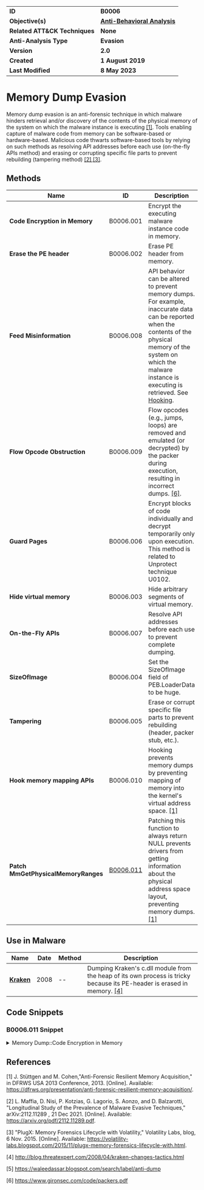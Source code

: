 <table>
<tr>
<td><b>ID</b></td>
<td><b>B0006</b></td>
</tr>
<tr>
<td><b>Objective(s)</b></td>
<td><b><a href="../anti-behavioral-analysis">Anti-Behavioral Analysis</a></b></td>
</tr>
<tr>
<td><b>Related ATT&CK Techniques</b></td>
<td><b>None</b></td>
</tr>
<tr>
<td><b>Anti-Analysis Type</b></td>
<td><b>Evasion</b></td>
</tr>
<tr>
<td><b>Version</b></td>
<td><b>2.0</b></td>
</tr>
<tr>
<td><b>Created</b></td>
<td><b>1 August 2019</b></td>
</tr>
<tr>
<td><b>Last Modified</b></td>
<td><b>8 May 2023</b></td>
</tr>
</table>

# Memory Dump Evasion

Memory dump evasion is an anti-forensic technique in which malware hinders retrieval and/or discovery of the contents of the physical memory of the system on which the malware instance is executing [[1]](#1). Tools enabling capture of malware code from memory can be software-based or hardware-based. Malicious code thwarts software-based tools by relying on such methods as resolving API addresses before each use (on-the-fly APIs method) and erasing or corrupting specific file parts to prevent rebuilding (tampering method) [[2]](#2),[[3]](#3). 

## Methods

|Name|ID|Description|
|---|---|---|
|**Code Encryption in Memory**|B0006.001|Encrypt the executing malware instance code in memory.|
|**Erase the PE header**|B0006.002|Erase PE header from memory.|
|**Feed Misinformation**|B0006.008|API behavior can be altered to prevent memory dumps. For example, inaccurate data can be reported when the contents of the physical memory of the system on which the malware instance is executing is retrieved. See [Hooking](../credential-access/hooking.md).|
|**Flow Opcode Obstruction**|B0006.009|Flow opcodes (e.g., jumps, loops) are removed and emulated (or decrypted) by the packer during execution, resulting in incorrect dumps. [[6]](#6).|
|**Guard Pages**|B0006.006|Encrypt blocks of code individually and decrypt temporarily only upon execution. This method is related to Unprotect technique U0102.|
|**Hide virtual memory**|B0006.003|Hide arbitrary segments of virtual memory.|
|**On-the-Fly APIs**|B0006.007|Resolve API addresses before each use to prevent complete dumping.|
|**SizeOfImage**|B0006.004|Set the SizeOfImage field of PEB.LoaderData to be huge.|
|**Tampering**|B0006.005|Erase or corrupt specific file parts to prevent rebuilding (header, packer stub, etc.).|
|**Hook memory mapping APIs**|B0006.010|Hooking prevents memory dumps by preventing mapping of memory into the kernel's virtual address space. [[1]](#1)|
|**Patch MmGetPhysicalMemoryRanges**|[B0006.011](#b0006011-snippet)|Patching this function to always return NULL prevents drivers from getting information about the physical address space layout, preventing memory dumps. [[1]](#1)|

## Use in Malware

|Name|Date|Method|Description|
|---|---|---|---|
|[**Kraken**](../xample-malware/kraken.md)|2008|--|Dumping Kraken's c.dll module from the heap of its own process is tricky because its PE-header is erased in memory. [[4]](#4)|


## Code Snippets

### B0006.011 Snippet
<details>
<summary> Memory Dump::Code Encryption in Memory </summary>
SHA256: 304f533ce9ea4a9ee5c19bc81c49838857c63469e26023f330823c3240ee4e03
<pre>
asm
mov cl, 65h ; 'e'
mov al, 70h ; 'p'
mov [ebp+var_23], cl
mov [ebp+var_1F], cl
mov [ebp+String], bl
mov [ebp+var_12], bl
mov [ebp+var_2E], al
mov [ebp+var_2D], al
lea ecx, [ebp+String]
mov al, 74h ; 't'
mov bl, 2Eh ; '.'
push ecx
mov [ebp+var_13], 30h
mov [ebp+var_11], 30h
mov [ebp+var_10], 0
mov [ebp+cp]
mov [ebp+var_2F], 75h
mov [ebp+var_2C], 6Fh
mov [ebp+var_2B], 72h
mov [ebp+var_2A], al
mov [ebp+var_29], bl
mov [ebp+var_28], 62h
mov [ebp+var_27], 79h
mov [ebp+var_26], 69h
mov [ebp+var_25], dl
mov [ebp+var_24], al
mov [ebp+var_22], 72h
mov [ebp+var_21], bl
mov [ebp+var_20], dl
mov [ebp+var_1E], al
mov [ebp+var_1D], 0
call ds:atoi
add esp, 4
mov dword ptr [ebp+hostshort], eax
jmp short loc_401326
</pre>
</details>

## References

<a name="1">[1]</a> J. Stüttgen and M. Cohen,"Anti-Forensic Resilient Memory Acquisition," in DFRWS USA 2013 Conference, 2013. [Online]. Available: https://dfrws.org/presentation/anti-forensic-resilient-memory-acquisition/. 

<a name="2">[2]</a> L. Maffia, D. Nisi, P. Kotzias, G. Lagorio, S. Aonzo, and D. Balzarotti, "Longitudinal Study of the Prevalence of Malware Evasive Techniques," arXiv:2112.11289 , 21 Dec 2021. [Online]. Available: https://arxiv.org/pdf/2112.11289.pdf.

<a name="3">[3]</a> "PlugX: Memory Forensics Lifecycle with Volatility," Volatility Labs, blog, 6 Nov. 2015. [Online]. Available: https://volatility-labs.blogspot.com/2015/11/plugx-memory-forensics-lifecycle-with.html.

<a name="4">[4]</a> http://blog.threatexpert.com/2008/04/kraken-changes-tactics.html

<a name="5">[5]</a> https://waleedassar.blogspot.com/search/label/anti-dump

<a name="6">[6]</a> https://www.gironsec.com/code/packers.pdf

